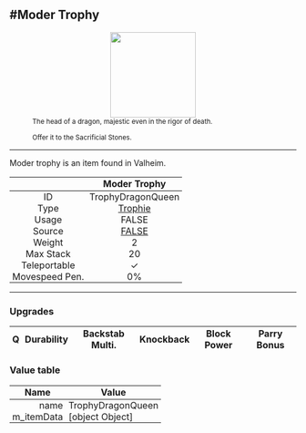 <meta property="og:title" content="Moder Trophy - MoreValheim" /><meta property="og:type" content="website" /><meta property="og:image" content="/assets/moder_trophy.png" /><meta property="og:description" content="Moder Trophy is an item found in Valheim." /><meta name="theme-color" content="#546D78"><meta name="twitter:card" content="summary_large_image">
#Moder Trophy
-------------
<style>img {width:20px;}.tb {width:150px;display: block;margin-left: auto;margin-right: auto;}</style>

<style>.md-typeset table:not([class]) th:not([align]) {min-width:unset!important;}</style>
<style>td{padding:0em 0.3em!important;text-align:center!important;border-left:.05rem solid var(--md-default-fg-color--lightest)}</style>

<style>th{padding:0.1em 0.3em!important;text-align:center!important;font-weight:bold}</style>

<style>pre{text-align:right!important}</style>
<style>table tr td:first-child {border-left: 0;};</style>

<figure><img src="/assets/moder_trophy.png" class="tb" /><figcaption><small>The head of a dragon, majestic even in the rigor of death.

Offer it to the Sacrificial Stones.</small></figcaption></figure>

-------------

Moder trophy is an item found in Valheim.

|        | Moder Trophy              |
| ----------- | ------------------------------------ |
| ID |TrophyDragonQueen
| Type | [Trophie](../../types/trophie)
| Usage | FALSE<br>
| Source | [FALSE](../../items/false)
| Weight | 2 |
| Max Stack | 20 |
| Teleportable | ✓
| Movespeed Pen. | 0%


-------------

### Upgrades
| Q | Durability | Backstab Multi. | Knockback | Block Power | Parry Bonus
| - | - | - | - | - | - 


### Value table
| Name | Value
| - | - |
| <div style="text-align:right">name</div> | <div style="text-align:left">TrophyDragonQueen</div> | 
| <div style="text-align:right">m_itemData</div> | <div style="text-align:left">[object Object]</div> | 